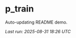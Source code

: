 # p_train

Auto-updating README demo.

<!--START_SECTION:status-->
_Last run: 2025-08-31 18:26 UTC_
<!--END_SECTION:status-->











































































































































































































































































